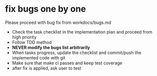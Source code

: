 # fix bugs one by one

Please proceed with bug fix from workdocs/bugs.md

- Check the task checklist in the implementation plan and proceed from high priority
- Follow TDD method
- **NEVER modify the bugs list arbitrarily**
- When tasks progress, update the checklist and commit/push the implemented code with git
- Make sure that make ci passes and keep test coverage
- after fix is applied, ask user to test
